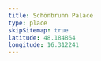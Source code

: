 ```yaml
---
title: Schönbrunn Palace
type: place
skipSitemap: true
latitude: 48.184864
longitude: 16.312241
---
```

